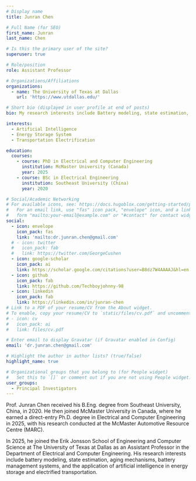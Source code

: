 ```yaml
---
# Display name
title: Junran Chen

# Full Name (for SEO)
first_name: Junran
last_name: Chen

# Is this the primary user of the site?
superuser: true

# Role/position
role: Assistant Professor

# Organizations/Affiliations
organizations:
  - name: The University of Texas at Dallas
    url: 'https://www.utdallas.edu/'

# Short bio (displayed in user profile at end of posts)
bio: My research interests include Battery modeling, state estimation, aging, management, and applications of artificial intelligence in energy storage system.

interests:
  - Artificial Intelligence
  - Energy Storage System
  - Transportation Electrification

education:
  courses:
    - course: PhD in Electrical and Computer Engineering
      institution: McMaster University (Canada)
      year: 2025
    - course: BSc in Electrical Engineering
      institution: Southeast University (China)
      year: 2020

# Social/Academic Networking
# For available icons, see: https://docs.hugoblox.com/getting-started/page-builder/#icons
#   For an email link, use "fas" icon pack, "envelope" icon, and a link in the
#   form "mailto:your-email@example.com" or "#contact" for contact widget.
social:
  - icon: envelope
    icon_pack: fas
    link: 'mailto:dr.junran.chen@gmail.com'
  # - icon: twitter
  #   icon_pack: fab
  #   link: https://twitter.com/GeorgeCushen
  - icon: google-scholar
    icon_pack: ai
    link: https://scholar.google.com/citations?user=B8dz7W4AAAAJ&hl=en
  - icon: github
    icon_pack: fab
    link: https://github.com/Techboyjohnny-98
  - icon: linkedin
    icon_pack: fab
    link: https://linkedin.com/in/junran-chen
# Link to a PDF of your resume/CV from the About widget.
# To enable, copy your resume/CV to `static/files/cv.pdf` and uncomment the lines below.
# - icon: cv
#   icon_pack: ai
#   link: files/cv.pdf

# Enter email to display Gravatar (if Gravatar enabled in Config)
email: 'dr.junran.chen@gmail.com'

# Highlight the author in author lists? (true/false)
highlight_name: true

# Organizational groups that you belong to (for People widget)
#   Set this to `[]` or comment out if you are not using People widget.
user_groups:
  - Principal Investigators
---
```


Prof. Junran Chen received his B.Eng. degree from Southeast University, China, in 2020. He then joined McMaster University in Canada, where he earned a direct-entry Ph.D. degree in Electrical and Computer Engineering in 2025, with his research conducted at the McMaster Automotive Resource Centre (MARC).
 
In 2025, he joined the Erik Jonsson School of Engineering and Computer Science at The University of Texas at Dallas as an Assistant Professor in the Department of Electrical and Computer Engineering. His research interests include battery modeling, state estimation, aging mechanisms, battery management systems, and the application of artificial intelligence in energy storage and electrified transportation.
